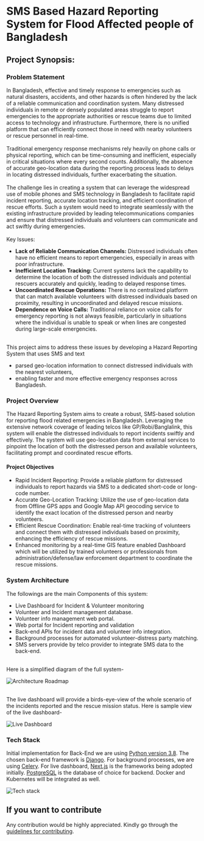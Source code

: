 # SMS Based Hazard Reporting System for Flood Affected people of Bangladesh


## Project Synopsis:

### Problem Statement
In Bangladesh, effective and timely response to emergencies such as natural disasters, accidents, and other hazards is 
often hindered by the lack of a reliable communication and coordination system. Many distressed individuals in remote 
or densely populated areas struggle to report emergencies to the appropriate authorities or rescue teams due to limited
access to technology and infrastructure. Furthermore, there is no unified platform that can efficiently connect those
in need with nearby volunteers or rescue personnel in real-time.<br><br>
Traditional emergency response mechanisms rely heavily on phone calls or physical reporting, which can be time-consuming
and inefficient, especially in critical situations where every second counts. Additionally, the absence of accurate 
geo-location data during the reporting process leads to delays in locating distressed individuals, 
further exacerbating the situation.<br><br>
The challenge lies in creating a system that can leverage the widespread use of mobile phones and SMS technology in 
Bangladesh to facilitate rapid incident reporting, accurate location tracking, and efficient coordination of 
rescue efforts. Such a system would need to integrate seamlessly with the existing infrastructure 
provided by leading telecommunications companies and ensure that distressed individuals and volunteers 
can communicate and act swiftly during emergencies.<br><br>
Key Issues:
- <b>Lack of Reliable Communication Channels:</b> Distressed individuals often have no efficient means 
to report emergencies, especially in areas with poor infrastructure.
- <b>Inefficient Location Tracking:</b> Current systems lack the capability to determine the location of both the distressed 
individuals and potential rescuers accurately and quickly, leading to delayed response times.
- <b>Uncoordinated Rescue Operations:</b> There is no centralized platform that can match available volunteers with 
distressed individuals based on proximity, resulting in uncoordinated and delayed rescue missions.
- <b>Dependence on Voice Calls:</b> Traditional reliance on voice calls for emergency reporting is not always feasible, 
particularly in situations where the individual is unable to speak or 
when lines are congested during large-scale emergencies.

<br>This project aims to address these issues by developing a Hazard Reporting System that uses SMS and text 
- parsed geo-location information to connect distressed individuals with the nearest volunteers, 
- enabling faster and more effective emergency responses across Bangladesh.<br>

### Project Overview
The Hazard Reporting System aims to create a robust, SMS-based solution for reporting flood related 
emergencies in Bangladesh. Leveraging the extensive network coverage of 
leading telcos like GP/Robi/Banglalink, 
this system will enable the distressed individuals to report incidents swiftly and effectively. 
The system will use geo-location data from external services to pinpoint the location of both the 
distressed person and available volunteers, facilitating prompt and coordinated rescue efforts.<br>

#### Project Objectives
- Rapid Incident Reporting: Provide a reliable platform for distressed individuals to report 
hazards via SMS to a dedicated short-code or long-code number.
- Accurate Geo-Location Tracking: Utilize the use of geo-location data from Offline GPS apps 
and Google Map API geocoding service to identify the exact location of the distressed person and nearby volunteers.
- Efficient Rescue Coordination: Enable real-time tracking of volunteers and connect them 
with distressed individuals based on proximity, enhancing the efficiency of rescue missions.
- Enhanced monitoring by a real-time GIS feature enabled Dashboard which will be utilized by 
trained volunteers or professionals from administration/defense/law enforcement department 
to coordinate the rescue missions.

### System Architecture

The followings are the main Components of this system:

- Live Dashboard for Incident & Volunteer monitoring
- Volunteer and Incident management database.
- Volunteer info management web portal.
- Web portal for Incident reporting and validation
- Back-end APIs for incident data and volunteer info integration.
- Background processes for automated volunteer-distress party matching.
- SMS servers provide by telco provider to integrate SMS data to the back-end.

<br>Here is a simplified diagram of the full system-

![Architecture Roadmap](https://github.com/skfarhad/hazard_reporting_system/blob/main/architecture_roadmap.jpg)

<br>The live dashboard will provide a birds-eye-view of the whole scenario
of the incidents reported and the rescue mission status.
Here is sample view of the live dashboard-

![Live Dashboard](https://github.com/skfarhad/hazard_reporting_system/blob/main/live_dashboard.jpeg)


### Tech Stack

Initial implementation for Back-End we are using 
[Python version 3.8](https://www.python.org/downloads/release/python-380/). 
The chosen back-end framework is [Django](https://www.djangoproject.com/). For background
processes, we are using [Celery](https://docs.celeryq.dev/). 
For live dashboard, [Next.js](https://nextjs.org/) is the frameworks being adopted initially. 
[PostgreSQL](https://www.postgresql.org/) is the database of choice for backend.
Docker and Kubernetes will be integrated as well.

![Tech stack](https://github.com/skfarhad/hazard_reporting_system/blob/main/HMS_tech_stack.jpg)

## If you want to contribute

Any contribution would be highly appreciated. Kindly go through the 
[guidelines for contributing](CONTRIBUTING.md).